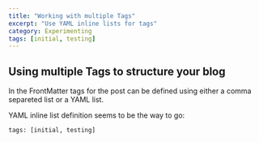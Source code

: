 ```yaml
---
title: "Working with multiple Tags"
excerpt: "Use YAML inline lists for tags"
category: Experimenting
tags: [initial, testing]
---
```


<h2>Using multiple Tags to structure your blog</h2>
In the FrontMatter tags for the post can be defined using either a
comma separeted list or a YAML list. 

YAML inline list definition seems to be the way to go:

```
tags: [initial, testing]
```
